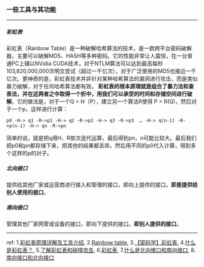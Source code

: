 ###  一些工具与其功能

***

##### 彩虹表
彩虹表（Rainbow Table）是一种破解哈希算法的技术，是一款跨平台密码破解器，主要可以破解MD5、HASH等多种密码。它的性能非常让人震惊，在一台普通PC上辅以NVidia CUDA技术，对于NTLM算法可以达到最高每秒103,820,000,000次明文尝试（超过一千亿次），对于广泛使用的MD5也接近一千亿次。更神奇的是，彩虹表技术并非针对某种哈希算法的漏洞进行攻击，而是类似暴力破解，对于任何哈希算法都有效。
**彩虹表的根本原理就是组合了暴力法和查表法，并在这两者之中取得一个折中，用我们可以承受的时间和存储空间进行破解**。它的做法是，对于一个Q = H（P），建立另一个算法R使得 P = R(Q)，然后对于一个p，这样进行计算：

```shell
p0 -H-> q1 -R->p1 -H-> q2 -R->p2 -H-> q3 -R->p3  … -H-> q(n-1) -R->p(n-1) -H-> qn -R->pn
```
简单的说，就是把q用H、R依次迭代运算，最后得到pn，n可能比较大。最后我们把p0和pn都存储下来，把其他的结果都丢弃。然后用不同的p0代入计算，得到多个这样的p的对子。



##### 北向接口
提供给其他厂家或运营商进行接入和管理的接口，即向上提供的接口。**即是提供给别人使用的接口**。



##### 南向接口
管理其他厂家网管或设备的接口，即向下提供的接口。**即别人提供的接口**。



***
ref:
1.[彩虹表原理详解及工具介绍](https://blog.csdn.net/gscaiyucheng/article/details/17113073),   2.[Rainbow table](https://en.wikipedia.org/wiki/Rainbow_table),   3.[【密码学】彩虹表](https://blog.csdn.net/davidhuang2017/article/details/80285366),    4.[什么是彩虹表？](https://blog.csdn.net/nie19940803/article/details/76641498),   5.[了解彩虹表和碰撞攻击](https://blog.csdn.net/qq_34049853/article/details/79795314),   6.[彩虹表](https://baike.baidu.com/item/%E5%BD%A9%E8%99%B9%E8%A1%A8/689313?fr),   7.[什么是北向接口和南向接口](https://zhidao.baidu.com/question/1578796004474500860.html?qbl=relate_question_0&word=%C4%CF%CF%F2%BD%D3%BF%DA%BA%CD%B1%B1%CF%F2%BD%D3%BF%DA%B5%C4%C7%F8%B1%F0),   8.[南向接口和北向接口](https://blog.csdn.net/nyemutou/article/details/49098039)